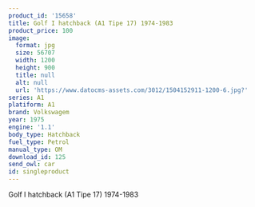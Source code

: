 ```yaml
---
product_id: '15658'
title: Golf I hatchback (A1 Tipe 17) 1974-1983
product_price: 100
image:
  format: jpg
  size: 56707
  width: 1200
  height: 900
  title: null
  alt: null
  url: 'https://www.datocms-assets.com/3012/1504152911-1200-6.jpg?'
series: A1
platiform: A1
brand: Volkswagem
year: 1975
engine: '1.1'
body_type: Hatchback
fuel_type: Petrol
manual_type: OM
download_id: 125
send_owl: car
id: singleproduct
---
```


Golf I hatchback (A1 Tipe 17) 1974-1983